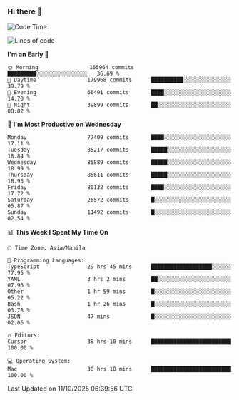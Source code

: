 ### Hi there 👋

<!--START_SECTION:waka-->
![Code Time](http://img.shields.io/badge/Code%20Time-6%2C379%20hrs%2037%20mins-blue)

![Lines of code](https://img.shields.io/badge/From%20Hello%20World%20I%27ve%20Written-148.9%20million%20lines%20of%20code-blue)

**I'm an Early 🐤** 

```text
🌞 Morning                165964 commits      █████████░░░░░░░░░░░░░░░░   36.69 % 
🌆 Daytime                179968 commits      ██████████░░░░░░░░░░░░░░░   39.79 % 
🌃 Evening                66491 commits       ████░░░░░░░░░░░░░░░░░░░░░   14.70 % 
🌙 Night                  39899 commits       ██░░░░░░░░░░░░░░░░░░░░░░░   08.82 % 
```
📅 **I'm Most Productive on Wednesday** 

```text
Monday                   77409 commits       ████░░░░░░░░░░░░░░░░░░░░░   17.11 % 
Tuesday                  85217 commits       █████░░░░░░░░░░░░░░░░░░░░   18.84 % 
Wednesday                85889 commits       █████░░░░░░░░░░░░░░░░░░░░   18.99 % 
Thursday                 85611 commits       █████░░░░░░░░░░░░░░░░░░░░   18.93 % 
Friday                   80132 commits       ████░░░░░░░░░░░░░░░░░░░░░   17.72 % 
Saturday                 26572 commits       █░░░░░░░░░░░░░░░░░░░░░░░░   05.87 % 
Sunday                   11492 commits       █░░░░░░░░░░░░░░░░░░░░░░░░   02.54 % 
```


📊 **This Week I Spent My Time On** 

```text
🕑︎ Time Zone: Asia/Manila

💬 Programming Languages: 
TypeScript               29 hrs 45 mins      ███████████████████░░░░░░   77.95 % 
YAML                     3 hrs 2 mins        ██░░░░░░░░░░░░░░░░░░░░░░░   07.96 % 
Other                    1 hr 59 mins        █░░░░░░░░░░░░░░░░░░░░░░░░   05.22 % 
Bash                     1 hr 26 mins        █░░░░░░░░░░░░░░░░░░░░░░░░   03.78 % 
JSON                     47 mins             █░░░░░░░░░░░░░░░░░░░░░░░░   02.06 % 

🔥 Editors: 
Cursor                   38 hrs 10 mins      █████████████████████████   100.00 % 

💻 Operating System: 
Mac                      38 hrs 10 mins      █████████████████████████   100.00 % 
```


 Last Updated on 11/10/2025 06:39:56 UTC
<!--END_SECTION:waka-->


<!--
**rad182/rad182** is a ✨ _special_ ✨ repository because its `README.md` (this file) appears on your GitHub profile.

Here are some ideas to get you started:

- 🔭 I’m currently working on ...
- 🌱 I’m currently learning ...
- 👯 I’m looking to collaborate on ...
- 🤔 I’m looking for help with ...
- 💬 Ask me about ...
- 📫 How to reach me: ...
- 😄 Pronouns: ...
- ⚡ Fun fact: ...
-->

